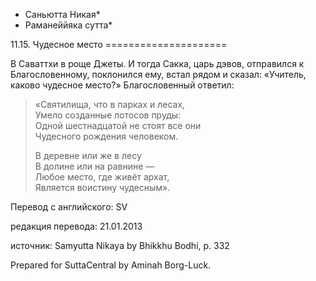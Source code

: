 * Саньютта Никая*
* Раманеййяка сутта*

11\.15\. Чудесное место
\=\=\=\=\=\=\=\=\=\=\=\=\=\=\=\=\=\=\=\=\=

В Саваттхи в роще Джеты\. И тогда Сакка, царь дэвов, отправился к Благословенному, поклонился ему, встал рядом и сказал: «Учитель, каково чудесное место?» Благословенный ответил:

> «Святилища, что в парках и лесах,  
> Умело созданные лотосов пруды:  
> Одной шестнадцатой не стоят все они  
> Чудесного рождения человеком\.  
>   
> В деревне или же в лесу  
> В долине или на равнине —  
> Любое место, где живёт архат,  
> Является воистину чудесным»\.

Перевод с английского: SV

редакция перевода: 21\.01\.2013

источник: Samyutta Nikaya by Bhikkhu Bodhi, p\. 332

Prepared for SuttaCentral by Aminah Borg\-Luck\.